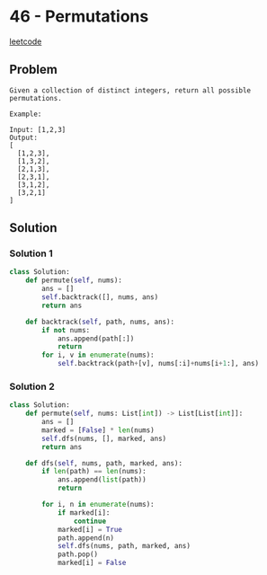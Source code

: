 # 46 - Permutations

[leetcode](https://leetcode.com/problems/permutations-ii/)

## Problem

    Given a collection of distinct integers, return all possible permutations.
    
    Example:
    
    Input: [1,2,3]
    Output:
    [
      [1,2,3],
      [1,3,2],
      [2,1,3],
      [2,3,1],
      [3,1,2],
      [3,2,1]
    ]

## Solution

### Solution 1

```python
class Solution:
    def permute(self, nums):
        ans = []
        self.backtrack([], nums, ans)
        return ans

    def backtrack(self, path, nums, ans):
        if not nums:
            ans.append(path[:])
            return
        for i, v in enumerate(nums):
            self.backtrack(path+[v], nums[:i]+nums[i+1:], ans)
```

### Solution 2

```python
class Solution:
    def permute(self, nums: List[int]) -> List[List[int]]:
        ans = []
        marked = [False] * len(nums)
        self.dfs(nums, [], marked, ans)
        return ans

    def dfs(self, nums, path, marked, ans):
        if len(path) == len(nums):
            ans.append(list(path))
            return

        for i, n in enumerate(nums):
            if marked[i]:
                continue
            marked[i] = True
            path.append(n)
            self.dfs(nums, path, marked, ans)
            path.pop()
            marked[i] = False
```
